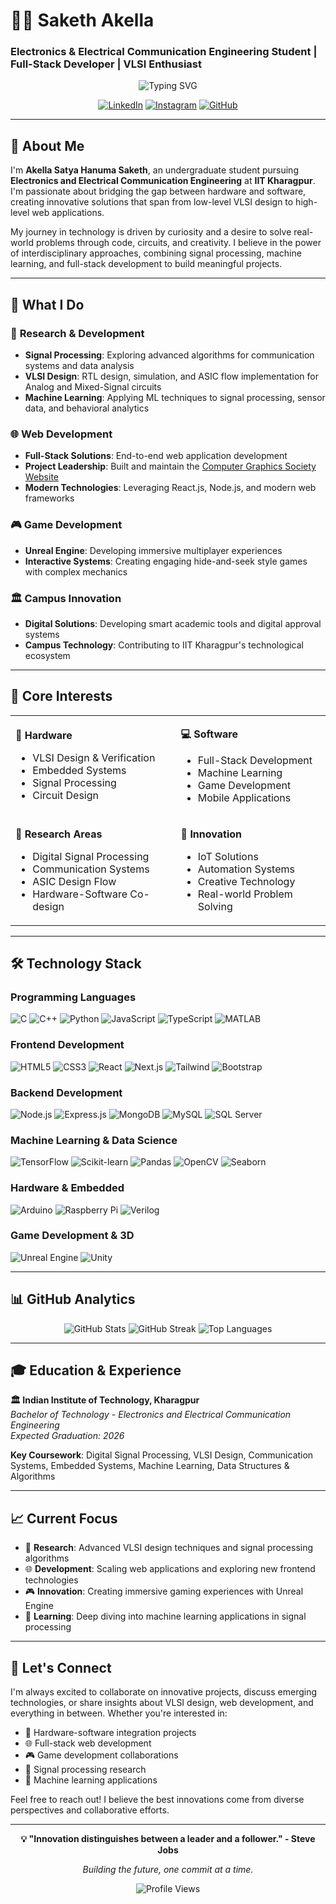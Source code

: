 # 👨‍💻 Saketh Akella
### Electronics & Electrical Communication Engineering Student | Full-Stack Developer | VLSI Enthusiast

<div align="center">
  
![Typing SVG](https://readme-typing-svg.herokuapp.com?font=Fira+Code&pause=1000&color=2F81F7&center=true&vCenter=true&width=435&lines=Turning+Code+into+Reality;VLSI+%26+Signal+Processing+Enthusiast;Full-Stack+Web+Developer;Machine+Learning+Explorer)

[![LinkedIn](https://img.shields.io/badge/LinkedIn-0077B5?style=for-the-badge&logo=linkedin&logoColor=white)](https://www.linkedin.com/in/saketh-akella-aa7886270/)
[![Instagram](https://img.shields.io/badge/Instagram-E4405F?style=for-the-badge&logo=instagram&logoColor=white)](https://instagram.com/thesaketh07)
[![GitHub](https://img.shields.io/badge/GitHub-100000?style=for-the-badge&logo=github&logoColor=white)](https://github.com/sakethakella)

</div>

---

## 🚀 About Me

I'm **Akella Satya Hanuma Saketh**, an undergraduate student pursuing **Electronics and Electrical Communication Engineering** at **IIT Kharagpur**. I'm passionate about bridging the gap between hardware and software, creating innovative solutions that span from low-level VLSI design to high-level web applications.

My journey in technology is driven by curiosity and a desire to solve real-world problems through code, circuits, and creativity. I believe in the power of interdisciplinary approaches, combining signal processing, machine learning, and full-stack development to build meaningful projects.

---

## 💼 What I Do

### 🔬 **Research & Development**
- **Signal Processing**: Exploring advanced algorithms for communication systems and data analysis
- **VLSI Design**: RTL design, simulation, and ASIC flow implementation for Analog and Mixed-Signal circuits
- **Machine Learning**: Applying ML techniques to signal processing, sensor data, and behavioral analytics

### 🌐 **Web Development**
- **Full-Stack Solutions**: End-to-end web application development
- **Project Leadership**: Built and maintain the [Computer Graphics Society Website](http://cgsiitkgp.tech)
- **Modern Technologies**: Leveraging React.js, Node.js, and modern web frameworks

### 🎮 **Game Development**
- **Unreal Engine**: Developing immersive multiplayer experiences
- **Interactive Systems**: Creating engaging hide-and-seek style games with complex mechanics

### 🏛️ **Campus Innovation**
- **Digital Solutions**: Developing smart academic tools and digital approval systems
- **Campus Technology**: Contributing to IIT Kharagpur's technological ecosystem

---

## 🎯 Core Interests

<table>
<tr>
<td>

**🔧 Hardware**
- VLSI Design & Verification
- Embedded Systems
- Signal Processing
- Circuit Design

</td>
<td>

**💻 Software**
- Full-Stack Development
- Machine Learning
- Game Development
- Mobile Applications

</td>
</tr>
<tr>
<td>

**🔬 Research Areas**
- Digital Signal Processing
- Communication Systems
- ASIC Design Flow
- Hardware-Software Co-design

</td>
<td>

**🚀 Innovation**
- IoT Solutions
- Automation Systems
- Creative Technology
- Real-world Problem Solving

</td>
</tr>
</table>

---

## 🛠️ Technology Stack

### **Programming Languages**
<p>
<img src="https://img.shields.io/badge/C-00599C?style=for-the-badge&logo=c&logoColor=white" alt="C"/>
<img src="https://img.shields.io/badge/C%2B%2B-00599C?style=for-the-badge&logo=c%2B%2B&logoColor=white" alt="C++"/>
<img src="https://img.shields.io/badge/Python-3776AB?style=for-the-badge&logo=python&logoColor=white" alt="Python"/>
<img src="https://img.shields.io/badge/JavaScript-F7DF1E?style=for-the-badge&logo=javascript&logoColor=black" alt="JavaScript"/>
<img src="https://img.shields.io/badge/TypeScript-007ACC?style=for-the-badge&logo=typescript&logoColor=white" alt="TypeScript"/>
<img src="https://img.shields.io/badge/MATLAB-0076A8?style=for-the-badge&logo=mathworks&logoColor=white" alt="MATLAB"/>
</p>

### **Frontend Development**
<p>
<img src="https://img.shields.io/badge/HTML5-E34F26?style=for-the-badge&logo=html5&logoColor=white" alt="HTML5"/>
<img src="https://img.shields.io/badge/CSS3-1572B6?style=for-the-badge&logo=css3&logoColor=white" alt="CSS3"/>
<img src="https://img.shields.io/badge/React-20232A?style=for-the-badge&logo=react&logoColor=61DAFB" alt="React"/>
<img src="https://img.shields.io/badge/Next.js-000000?style=for-the-badge&logo=nextdotjs&logoColor=white" alt="Next.js"/>
<img src="https://img.shields.io/badge/Tailwind_CSS-38B2AC?style=for-the-badge&logo=tailwind-css&logoColor=white" alt="Tailwind"/>
<img src="https://img.shields.io/badge/Bootstrap-563D7C?style=for-the-badge&logo=bootstrap&logoColor=white" alt="Bootstrap"/>
</p>

### **Backend Development**
<p>
<img src="https://img.shields.io/badge/Node.js-43853D?style=for-the-badge&logo=node.js&logoColor=white" alt="Node.js"/>
<img src="https://img.shields.io/badge/Express.js-404D59?style=for-the-badge&logo=express&logoColor=white" alt="Express.js"/>
<img src="https://img.shields.io/badge/MongoDB-4EA94B?style=for-the-badge&logo=mongodb&logoColor=white" alt="MongoDB"/>
<img src="https://img.shields.io/badge/MySQL-00000F?style=for-the-badge&logo=mysql&logoColor=white" alt="MySQL"/>
<img src="https://img.shields.io/badge/SQL_Server-CC2927?style=for-the-badge&logo=microsoft-sql-server&logoColor=white" alt="SQL Server"/>
</p>

### **Machine Learning & Data Science**
<p>
<img src="https://img.shields.io/badge/TensorFlow-FF6F00?style=for-the-badge&logo=tensorflow&logoColor=white" alt="TensorFlow"/>
<img src="https://img.shields.io/badge/scikit--learn-F7931E?style=for-the-badge&logo=scikit-learn&logoColor=white" alt="Scikit-learn"/>
<img src="https://img.shields.io/badge/Pandas-150458?style=for-the-badge&logo=pandas&logoColor=white" alt="Pandas"/>
<img src="https://img.shields.io/badge/OpenCV-27338e?style=for-the-badge&logo=OpenCV&logoColor=white" alt="OpenCV"/>
<img src="https://img.shields.io/badge/Seaborn-3776AB?style=for-the-badge&logo=python&logoColor=white" alt="Seaborn"/>
</p>

### **Hardware & Embedded**
<p>
<img src="https://img.shields.io/badge/Arduino-00979D?style=for-the-badge&logo=Arduino&logoColor=white" alt="Arduino"/>
<img src="https://img.shields.io/badge/Raspberry%20Pi-A22846?style=for-the-badge&logo=Raspberry%20Pi&logoColor=white" alt="Raspberry Pi"/>
<img src="https://img.shields.io/badge/Verilog-FF6600?style=for-the-badge&logo=v&logoColor=white" alt="Verilog"/>
</p>

### **Game Development & 3D**
<p>
<img src="https://img.shields.io/badge/Unreal%20Engine-313131?style=for-the-badge&logo=unreal-engine&logoColor=white" alt="Unreal Engine"/>
<img src="https://img.shields.io/badge/Unity-100000?style=for-the-badge&logo=unity&logoColor=white" alt="Unity"/>
</p>

---

## 📊 GitHub Analytics

<div align="center">
  
<img src="https://github-readme-stats.vercel.app/api?username=sakethakella&show_icons=true&theme=radical&hide_border=true&include_all_commits=true&count_private=true" alt="GitHub Stats" />

<img src="https://github-readme-streak-stats.herokuapp.com/?user=sakethakella&theme=radical&hide_border=true" alt="GitHub Streak" />

<img src="https://github-readme-stats.vercel.app/api/top-langs/?username=sakethakella&theme=radical&hide_border=true&include_all_commits=true&count_private=true&layout=compact" alt="Top Languages" />

</div>

---

## 🎓 Education & Experience

**🏛️ Indian Institute of Technology, Kharagpur**  
*Bachelor of Technology - Electronics and Electrical Communication Engineering*  
*Expected Graduation: 2026*

**Key Coursework**: Digital Signal Processing, VLSI Design, Communication Systems, Embedded Systems, Machine Learning, Data Structures & Algorithms

---

## 📈 Current Focus

- 🔬 **Research**: Advanced VLSI design techniques and signal processing algorithms
- 🌐 **Development**: Scaling web applications and exploring new frontend technologies
- 🎮 **Innovation**: Creating immersive gaming experiences with Unreal Engine
- 🤖 **Learning**: Deep diving into machine learning applications in signal processing

---

## 🤝 Let's Connect

I'm always excited to collaborate on innovative projects, discuss emerging technologies, or share insights about VLSI design, web development, and everything in between. Whether you're interested in:

- 🔧 Hardware-software integration projects
- 🌐 Full-stack web development
- 🎮 Game development collaborations
- 🔬 Signal processing research
- 🤖 Machine learning applications

Feel free to reach out! I believe the best innovations come from diverse perspectives and collaborative efforts.

---

<div align="center">

**💡 "Innovation distinguishes between a leader and a follower." - Steve Jobs**

*Building the future, one commit at a time.*

![Profile Views](https://komarev.com/ghpvc/?username=sakethakella&color=brightgreen&style=flat)

</div>
